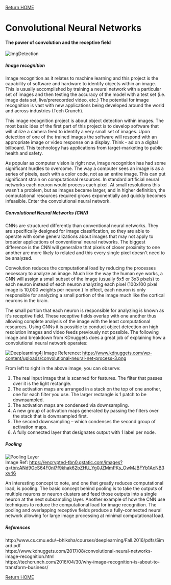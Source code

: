 [Return HOME](readme.md)

<h1>Convolutional Neural Networks</h1>
<h4>The power of convolution and the receptive field</h4>

![ImgDetection](https://recast.ai/blog/wp-content/uploads/2017/03/google-image-recognition-tech.jpg)

<h5>Image recognition</h5>

Image recognition as it relates to machine learning and this project is the capability of software and hardware to identify objects within an image.  This is usually accomplished by training a neural network with a particular set of images and then testing the accuracy of the model with a test set (i.e. image data set, live/prerecorded video, etc.)  The potential for image recognition is vast with new applications being developed around the world and across industries (Tech Crunch).<p>

This image recognition project is about object detection within images.  The most basic idea of the first part of this project is to develop software that will utilize a camera feed to identify a very small set of images.  Upon detection of one of the trained images the software will respond with an appropriate image or video response on a display.  Think - ad on a digital billboard.  This technology has applications from target-marketing to public health and safety.<p>

As popular as computer vision is right now, image recognition has had some significant hurdles to overcome.  The way a computer sees an image is as a series of pixels, each with a color code, not as an entire image.  This can put significant strain on computational resources. In standard artificial neural networks each neuron would process each pixel.  At small resolutions this wasn't a problem, but as images became larger, and in higher definition, the computational resources required grows exponentially and 
quickly becomes infeasible.  Enter the convolutional neural network.<p>

<h5>Convolutional Neural Networks (CNN)</h5>

CNNs are structured differently than conventional neural networks.  They are specifically designed for image classification, so they are able to operate with some generalizations about images that may not apply to broader applications of conventional neural networks.  The biggest difference is the CNN will generalize that pixels of closer proximity to one another are more likely to related and this every single pixel doesn't need to be analyzed.

Convolution reduces the computational load by reducing the processes necessary to analyze an image.  Much like the way the human eye works, a CNN will assign a small subset of the image (usually 5x5 or 3x3 pixels) to each neuron instead of each neuron analyzing each pixel (100x100 pixel image is 10,000 weights per neuron.)  In effect, each neuron is only responsible for analyzing a small portion of the image much like the cortical neurons in the brain.  

The small portion that each neuron is responsible for analyzing is known as it's receptive field.  These receptive fields overlap with one another thus allowing complete analysis of the image with the least computational resources.  Using CNNs it is possible to conduct object detection on high resolution images and video feeds previously not possible.  The following image and breakdown from KDnuggets does a great job of explaining how a convolutional neural network operates:

![Deeplearning4j](https://www.kdnuggets.com/wp-content/uploads/convolutional-neural-net-process-3.png)
Image Reference: https://www.kdnuggets.com/wp-content/uploads/convolutional-neural-net-process-3.png

From left to right in the above image, you can observe:

1. The real input image that is scanned for features. The filter that passes over it is the light rectangle.<br>
2. The activation maps are arranged in a stack on the top of one another, one for each filter you use. The larger rectangle is 1 patch to be downsampled.
3. The activation maps are condensed via downsampling.
4. A new group of activation maps generated by passing the filters over the stack that is downsampled first.
5. The second downsampling – which condenses the second group of activation maps.
6. A fully connected layer that designates output with 1 label per node.

<h5>Pooling</h5>

![Pooling Layer](https://encrypted-tbn0.gstatic.com/images?q=tbn:ANd9GcS64F0nI7f9khak62bZHU_Yg0JZMmPKs_OwMJBFYb1AcNB3xv46)<br>
Image Ref: https://encrypted-tbn0.gstatic.com/images?q=tbn:ANd9GcS64F0nI7f9khak62bZHU_Yg0JZMmPKs_OwMJBFYb1AcNB3xv46

An interesting concept to note, and one that greatly reduces computational load, is pooling.  The basic concept behind pooling is to take the outputs of multiple neurons or neuron clusters and feed those outputs into a single neuron at the next subsampling layer.  Another example of how the CNN use techniques to reduce the computational load for image recognition.  The pooling and overlapping receptive fields produce a fully-connected neural network allowing for large image processing at minimal computational load.

<h5>References</h5>
http://www.cs.cmu.edu/~bhiksha/courses/deeplearning/Fall.2016/pdfs/Simard.pdf<br>
https://www.kdnuggets.com/2017/08/convolutional-neural-networks-image-recognition.html<br>
https://techcrunch.com/2016/04/30/why-image-recognition-is-about-to-transform-business/<br>

[Return HOME](readme.md)
